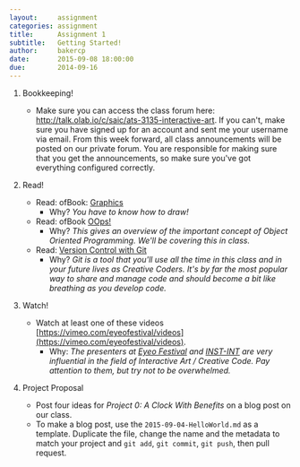```yaml
---
layout:     assignment
categories: assignment
title:      Assignment 1
subtitle:   Getting Started!
author:     bakercp
date:       2015-09-08 18:00:00
due:        2014-09-16
---
```


1. Bookkeeping!
    - Make sure you can access the class forum here: http://talk.olab.io/c/saic/ats-3135-interactive-art.  If you can't, make sure you have signed up for an account and sent me your username via email.  From this week forward, all class announcements will be posted on our private forum.  You are responsible for making sure that you get the announcements, so make sure you've got everything configured correctly.

2. Read!
    - Read: ofBook: [Graphics](http://openframeworks.cc/ofBook/chapters/intro_to_graphics.html)
        - Why? _You have to know how to draw!_
    - Read: ofBook [OOps!](http://openframeworks.cc/ofBook/chapters/OOPs!.html)
        - Why? _This gives an overview of the important concept of Object Oriented Programming. We'll be covering this in class._
    - Read: [Version Control with Git](http://openframeworks.cc/ofBook/chapters/version_control_with_git.html)
        - Why? _Git is a tool that you'll use all the time in this class and in your future lives as Creative Coders. It's by far the most popular way to share and manage code and should become a bit like breathing as you develop code._

3. Watch!
    - Watch at least one of these videos [https://vimeo.com/eyeofestival/videos](https://vimeo.com/eyeofestival/videos).
        - Why: _The presenters at [Eyeo Festival](http://eyeofestival.com/) and [INST-INT](http://inst-int.com/) are very influential in the field of Interactive Art / Creative Code.  Pay attention to them, but try not to be overwhelmed._

4. Project Proposal
    - Post four ideas for _Project 0: A Clock With Benefits_ on a blog post on our class.
    - To make a blog post, use the `2015-09-04-HelloWorld.md` as a template.  Duplicate the file, change the name and the metadata to match your project and `git add`, `git commit`, `git push`, then pull request. 
